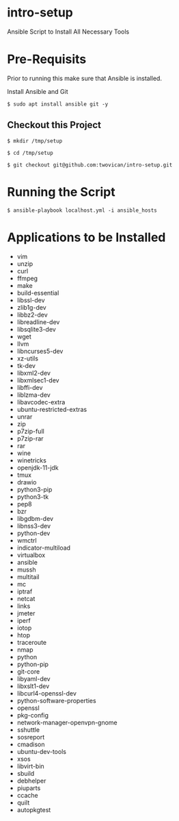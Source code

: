 # intro-setup
Ansible Script to Install All Necessary Tools

# Pre-Requisits
Prior to running this make sure that Ansible is installed.

Install Ansible and Git

`$ sudo apt install ansible git -y`

## Checkout this Project

`$ mkdir /tmp/setup`

`$ cd /tmp/setup`

`$ git checkout git@github.com:twovican/intro-setup.git`

# Running the Script

`$ ansible-playbook localhost.yml -i ansible_hosts`


# Applications to be Installed

 - vim
 - unzip
 - curl
 - ffmpeg
 - make
 - build-essential
 - libssl-dev
 - zlib1g-dev
 - libbz2-dev
 - libreadline-dev
 - libsqlite3-dev
 - wget
 - llvm
 - libncurses5-dev
 - xz-utils
 - tk-dev
 - libxml2-dev
 - libxmlsec1-dev
 - libffi-dev
 - liblzma-dev
 - libavcodec-extra
 - ubuntu-restricted-extras
 - unrar
 - zip
 - p7zip-full
 - p7zip-rar
 - rar
 - wine
 - winetricks
 - openjdk-11-jdk
 - tmux
 - drawio
 - python3-pip
 - python3-tk
 - pep8
 - bzr
 - libgdbm-dev
 - libnss3-dev
 - python-dev
 - wmctrl
 - indicator-multiload
 - virtualbox
 - ansible
 - mussh
 - multitail
 - mc
 - iptraf
 - netcat
 - links
 - jmeter
 - iperf
 - iotop
 - htop
 - traceroute
 - nmap
 - python
 - python-pip
 - git-core
 - libyaml-dev
 - libxslt1-dev
 - libcurl4-openssl-dev
 - python-software-properties
 - openssl
 - pkg-config
 - network-manager-openvpn-gnome
 - sshuttle
 - sosreport
 - cmadison
 - ubuntu-dev-tools
 - xsos
 - libvirt-bin
 - sbuild
 - debhelper
 - piuparts
 - ccache
 - quilt
 - autopkgtest